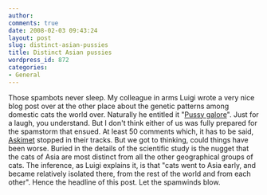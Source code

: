 ```yaml
---
author:
comments: true
date: 2008-02-03 09:43:24
layout: post
slug: distinct-asian-pussies
title: Distinct Asian pussies
wordpress_id: 872
categories:
- General
---
```


Those spambots never sleep. My colleague in arms Luigi wrote a very nice blog post over at the other place about the genetic patterns among domestic cats the world over. Naturally he entitled it "[Pussy galore](http://agro.biodiver.se/2008/02/pussy-galore/)". Just for a laugh, you understand. But I don't think either of us was fully prepared for the spamstorm that ensued. At least 50 comments which, it has to be said, [Askimet](http://akismet.com/) stopped in their tracks. But we got to thinking, could things have been worse. Buried in the details of the scientific study is the nugget that the cats of Asia are most distinct from all the other geographical groups of cats. The inference, as Luigi explains it, is that "cats went to Asia early, and became relatively isolated there, from the rest of the world and from each other". Hence the headline of this post. Let the spamwinds blow.

